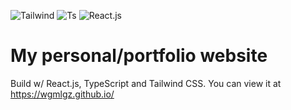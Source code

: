 <img
  src="https://img.shields.io/badge/Tailwind_CSS-38B2AC?style=for-the-badge&logo=tailwind-css&logoColor=white"
  alt="Tailwind"
/>
<img
  src="https://img.shields.io/badge/TypeScript-007ACC?style=for-the-badge&logo=typescript&logoColor=white"
  alt="Ts"
/>
<img
  src="https://img.shields.io/badge/React-20232A?style=for-the-badge&logo=react&logoColor=61DAFB"
  alt="React.js"
/>


# My personal/portfolio website

Build w/ React.js, TypeScript and Tailwind CSS.
You can view it at https://wgmlgz.github.io/
